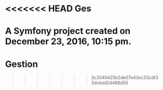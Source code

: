 <<<<<<< HEAD
Ges
===

A Symfony project created on December 23, 2016, 10:15 pm.
=======
# Gestion
>>>>>>> 3c3349425b2de07e43ec33cdf33dcbed24466d55
